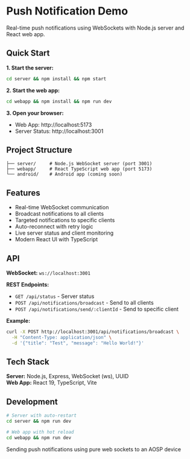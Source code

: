 # Push Notification Demo

Real-time push notifications using WebSockets with Node.js server and React web app.

## Quick Start

**1. Start the server:**
```bash
cd server && npm install && npm start
```

**2. Start the web app:**
```bash
cd webapp && npm install && npm run dev
```

**3. Open your browser:**
- Web App: http://localhost:5173
- Server Status: http://localhost:3001

## Project Structure

```
├── server/     # Node.js WebSocket server (port 3001)
├── webapp/     # React TypeScript web app (port 5173)
└── android/    # Android app (coming soon)
```

## Features

- Real-time WebSocket communication
- Broadcast notifications to all clients
- Targeted notifications to specific clients
- Auto-reconnect with retry logic
- Live server status and client monitoring
- Modern React UI with TypeScript

## API

**WebSocket:** `ws://localhost:3001`

**REST Endpoints:**
- `GET /api/status` - Server status
- `POST /api/notifications/broadcast` - Send to all clients
- `POST /api/notifications/send/:clientId` - Send to specific client

**Example:**
```bash
curl -X POST http://localhost:3001/api/notifications/broadcast \
  -H "Content-Type: application/json" \
  -d '{"title": "Test", "message": "Hello World!"}'
```

## Tech Stack

**Server:** Node.js, Express, WebSocket (ws), UUID  
**Web App:** React 19, TypeScript, Vite

## Development

```bash
# Server with auto-restart
cd server && npm run dev

# Web app with hot reload  
cd webapp && npm run dev
```
Sending push notifications using pure web sockets to an AOSP device
